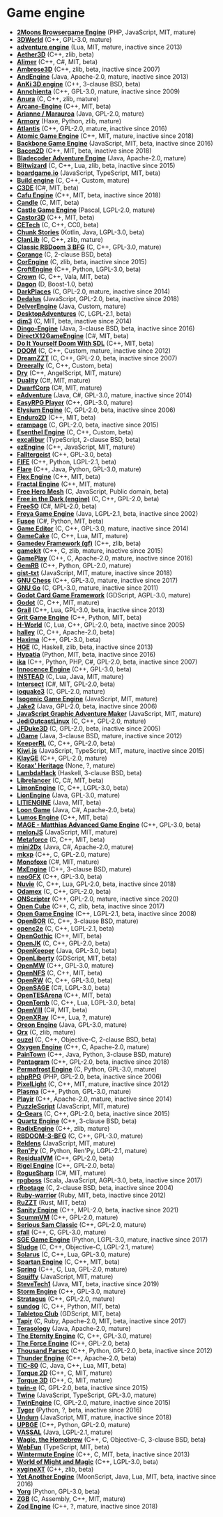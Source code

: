 [comment]: # (autogenerated content, do not edit)
# Game engine

- **[2Moons Browsergame Engine](../2moons_browsergame_engine.md)** (PHP, JavaScript, MIT, mature)
- **[3DWorld](../3dworld.md)** (C++, GPL-3.0, mature)
- **[adventure engine](../adventure_engine.md)** (Lua, MIT, mature, inactive since 2013)
- **[Aether3D](../aether3d.md)** (C++, zlib, beta)
- **[Alimer](../alimer.md)** (C++, C#, MIT, beta)
- **[Ambrose3D](../ambrose3d.md)** (C++, zlib, beta, inactive since 2007)
- **[AndEngine](../andengine.md)** (Java, Apache-2.0, mature, inactive since 2013)
- **[AnKi 3D engine](../anki_3d_engine.md)** (C++, 3-clause BSD, beta)
- **[Annchienta](../annchienta.md)** (C++, GPL-3.0, mature, inactive since 2009)
- **[Anura](../anura.md)** (C, C++, zlib, mature)
- **[Arcane-Engine](../arcane-engine.md)** (C++, MIT, beta)
- **[Arianne / Marauroa](../arianne_marauroa.md)** (Java, GPL-2.0, mature)
- **[Armory](../armory.md)** (Haxe, Python, zlib, mature)
- **[Atlantis](../atlantis.md)** (C++, GPL-2.0, mature, inactive since 2016)
- **[Atomic Game Engine](../atomic_game_engine.md)** (C++, MIT, mature, inactive since 2018)
- **[Backbone Game Engine](../backbone_game_engine.md)** (JavaScript, MIT, beta, inactive since 2016)
- **[Bacon2D](../bacon2d.md)** (C++, MIT, beta, inactive since 2018)
- **[Bladecoder Adventure Engine](../bladecoder_adventure_engine.md)** (Java, Apache-2.0, mature)
- **[Blitwizard](../blitwizard.md)** (C, C++, Lua, zlib, beta, inactive since 2015)
- **[boardgame.io](../boardgameio.md)** (JavaScript, TypeScript, MIT, beta)
- **[Build engine](../build_engine.md)** (C, C++, Custom, mature)
- **[C3DE](../c3de.md)** (C#, MIT, beta)
- **[Cafu Engine](../cafu_engine.md)** (C++, MIT, beta, inactive since 2018)
- **[Candle](../candle.md)** (C, MIT, beta)
- **[Castle Game Engine](../castle_game_engine.md)** (Pascal, LGPL-2.0, mature)
- **[Castor3D](../castor3d.md)** (C++, MIT, beta)
- **[CETech](../cetech.md)** (C, C++, CC0, beta)
- **[Chunk Stories](../chunk_stories.md)** (Kotlin, Java, LGPL-3.0, beta)
- **[ClanLib](../clanlib.md)** (C, C++, zlib, mature)
- **[Classic RBDoom 3 BFG](../classic_rbdoom_3_bfg.md)** (C, C++, GPL-3.0, mature)
- **[Corange](../corange.md)** (C, 2-clause BSD, beta)
- **[CorEngine](../corengine.md)** (C, zlib, beta, inactive since 2015)
- **[CroftEngine](../croftengine.md)** (C++, Python, LGPL-3.0, beta)
- **[Crown](../crown.md)** (C, C++, Vala, MIT, beta)
- **[Dagon](../dagon.md)** (D, Boost-1.0, beta)
- **[DarkPlaces](../darkplaces.md)** (C, GPL-2.0, mature, inactive since 2014)
- **[Dedalus](../dedalus.md)** (JavaScript, GPL-2.0, beta, inactive since 2018)
- **[DelverEngine](../delverengine.md)** (Java, Custom, mature)
- **[DesktopAdventures](../desktopadventures.md)** (C, LGPL-2.1, beta)
- **[dim3](../dim3.md)** (C, MIT, beta, inactive since 2014)
- **[Dingo-Engine](../dingo-engine.md)** (Java, 3-clause BSD, beta, inactive since 2016)
- **[DirectX12GameEngine](../directx12gameengine.md)** (C#, MIT, beta)
- **[Do It Yourself Doom With SDL](../do_it_yourself_doom_with_sdl.md)** (C++, MIT, beta)
- **[DOOM](../doom.md)** (C, C++, Custom, mature, inactive since 2012)
- **[DreamZZT](../dreamzzt.md)** (C, C++, GPL-2.0, beta, inactive since 2007)
- **[Dreerally](../dreerally.md)** (C, C++, Custom, beta)
- **[Dry](../dry.md)** (C++, AngelScript, MIT, mature)
- **[Duality](../duality.md)** (C#, MIT, mature)
- **[DwarfCorp](../dwarfcorp.md)** (C#, MIT, mature)
- **[eAdventure](../eadventure.md)** (Java, C#, GPL-3.0, mature, inactive since 2014)
- **[EasyRPG Player](../easyrpg_player.md)** (C++, GPL-3.0, mature)
- **[Elysium Engine](../elysium_engine.md)** (C, GPL-2.0, beta, inactive since 2006)
- **[Enduro2D](../enduro2d.md)** (C++, MIT, beta)
- **[erampage](../erampage.md)** (C, GPL-2.0, beta, inactive since 2015)
- **[Esenthel Engine](../esenthel_engine.md)** (C, C++, Custom, beta)
- **[excalibur](../excalibur.md)** (TypeScript, 2-clause BSD, beta)
- **[ezEngine](../ezengine.md)** (C++, JavaScript, MIT, mature)
- **[Falltergeist](../falltergeist.md)** (C++, GPL-3.0, beta)
- **[FIFE](../fife.md)** (C++, Python, LGPL-2.1, beta)
- **[Flare](../flare.md)** (C++, Java, Python, GPL-3.0, mature)
- **[Flex Engine](../flex_engine.md)** (C++, MIT, beta)
- **[Fractal Engine](../fractal_engine.md)** (C++, MIT, mature)
- **[Free Hero Mesh](../free_hero_mesh.md)** (C, JavaScript, Public domain, beta)
- **[Free in the Dark (engine)](../free_in_the_dark_engine.md)** (C, C++, GPL-2.0, beta)
- **[FreeSO](../freeso.md)** (C#, MPL-2.0, beta)
- **[Freya Game Engine](../freya_game_engine.md)** (Java, LGPL-2.1, beta, inactive since 2002)
- **[Fusee](../fusee.md)** (C#, Python, MIT, beta)
- **[Game Editor](../game_editor.md)** (C, C++, GPL-3.0, mature, inactive since 2014)
- **[GameCake](../gamecake.md)** (C, C++, Lua, MIT, mature)
- **[Gamedev Framework (gf)](../gamedev_framework_gf.md)** (C++, zlib, beta)
- **[gamekit](../gamekit.md)** (C++, C, zlib, mature, inactive since 2015)
- **[GamePlay](../gameplay3d.md)** (C++, C, Apache-2.0, mature, inactive since 2016)
- **[GemRB](../gemrb.md)** (C++, Python, GPL-2.0, mature)
- **[gist-txt](../gist-txt.md)** (JavaScript, MIT, mature, inactive since 2018)
- **[GNU Chess](../gnu_chess.md)** (C++, GPL-3.0, mature, inactive since 2017)
- **[GNU Go](../gnu_go.md)** (C, GPL-3.0, mature, inactive since 2011)
- **[Godot Card Game Framework](../godot_card_game_framework.md)** (GDScript, AGPL-3.0, mature)
- **[Godot](../godot.md)** (C, C++, MIT, mature)
- **[Grail](../grail.md)** (C++, Lua, GPL-3.0, beta, inactive since 2013)
- **[Grit Game Engine](../grit_game_engine.md)** (C++, Python, MIT, beta)
- **[H-World](../h-world.md)** (C, Lua, C++, GPL-2.0, beta, inactive since 2005)
- **[halley](../halley.md)** (C, C++, Apache-2.0, beta)
- **[Haxima](../haxima.md)** (C++, GPL-3.0, beta)
- **[HGE](../hge.md)** (C, Haskell, zlib, beta, inactive since 2013)
- **[Hypatia](../hypatia.md)** (Python, MIT, beta, inactive since 2016)
- **[ika](../ika.md)** (C++, Python, PHP, C#, GPL-2.0, beta, inactive since 2007)
- **[Innocence Engine](../innocence_engine.md)** (C++, GPL-3.0, beta)
- **[INSTEAD](../instead.md)** (C, Lua, Java, MIT, mature)
- **[Intersect](../intersect.md)** (C#, MIT, GPL-2.0, beta)
- **[ioquake3](../ioquake3.md)** (C, GPL-2.0, mature)
- **[Isogenic Game Engine](../isogenic_game_engine.md)** (JavaScript, MIT, mature)
- **[Jake2](../jake2.md)** (Java, GPL-2.0, beta, inactive since 2006)
- **[JavaScript Graphic Adventure Maker](../javascript_graphic_adventure_maker.md)** (JavaScript, MIT, mature)
- **[JediOutcastLinux](../jedioutcastlinux.md)** (C, C++, GPL-2.0, mature)
- **[JFDuke3D](../jfduke3d.md)** (C, GPL-2.0, beta, inactive since 2005)
- **[JGame](../jgame.md)** (Java, 3-clause BSD, mature, inactive since 2012)
- **[KeeperRL](../keeperrl.md)** (C, C++, GPL-2.0, beta)
- **[Kiwi.js](../kiwijs.md)** (JavaScript, TypeScript, MIT, mature, inactive since 2015)
- **[KlayGE](../klayge.md)** (C++, GPL-2.0, mature)
- **[Korax' Heritage](../korax_heritage.md)** (None, ?, mature)
- **[LambdaHack](../lambdahack.md)** (Haskell, 3-clause BSD, beta)
- **[Librelancer](../librelancer.md)** (C, C#, MIT, beta)
- **[LimonEngine](../limonengine.md)** (C, C++, LGPL-3.0, beta)
- **[LionEngine](../lionengine.md)** (Java, GPL-3.0, mature)
- **[LITIENGINE](../litiengine.md)** (Java, MIT, beta)
- **[Loon Game](../loon_game.md)** (Java, C#, Apache-2.0, beta)
- **[Lumos Engine](../lumos_engine.md)** (C++, MIT, beta)
- **[MAGE - Matthias Advanced Game Engine](../mage-matthias_advanced_game_engine.md)** (C++, GPL-3.0, beta)
- **[melonJS](../melonjs.md)** (JavaScript, MIT, mature)
- **[Metaforce](../metaforce.md)** (C, C++, MIT, beta)
- **[mini2Dx](../mini2dx.md)** (Java, C#, Apache-2.0, mature)
- **[mkxp](../mkxp.md)** (C++, C, GPL-2.0, mature)
- **[Monofoxe](../monofoxe.md)** (C#, MIT, mature)
- **[MxEngine](../mxengine.md)** (C++, 3-clause BSD, mature)
- **[neoGFX](../neogfx.md)** (C++, GPL-3.0, beta)
- **[Nuvie](../nuvie.md)** (C, C++, Lua, GPL-2.0, beta, inactive since 2018)
- **[Odamex](../odamex.md)** (C, C++, GPL-2.0, beta)
- **[ONScripter](../onscripter.md)** (C++, GPL-2.0, mature, inactive since 2020)
- **[Open Cube](../open_cube.md)** (C++, C, zlib, beta, inactive since 2017)
- **[Open Game Engine](../open_game_engine.md)** (C++, LGPL-2.1, beta, inactive since 2008)
- **[OpenBOR](../openbor.md)** (C, C++, 3-clause BSD, mature)
- **[openc2e](../openc2e.md)** (C, C++, LGPL-2.1, beta)
- **[OpenGothic](../opengothic.md)** (C++, MIT, beta)
- **[OpenJK](../openjk.md)** (C, C++, GPL-2.0, beta)
- **[OpenKeeper](../openkeeper.md)** (Java, GPL-3.0, beta)
- **[OpenLiberty](../openliberty.md)** (GDScript, MIT, beta)
- **[OpenMW](../openmw.md)** (C++, GPL-3.0, mature)
- **[OpenNFS](../opennfs.md)** (C, C++, MIT, beta)
- **[OpenRW](../openrw.md)** (C, C++, GPL-3.0, beta)
- **[OpenSAGE](../opensage.md)** (C#, LGPL-3.0, beta)
- **[OpenTESArena](../opentesarena.md)** (C++, MIT, beta)
- **[OpenTomb](../opentomb.md)** (C, C++, Lua, LGPL-3.0, beta)
- **[OpenVIII](../openviii.md)** (C#, MIT, beta)
- **[OpenXRay](../openxray.md)** (C++, Lua, ?, mature)
- **[Oreon Engine](../oreon_engine.md)** (Java, GPL-3.0, mature)
- **[Orx](../orx.md)** (C, zlib, mature)
- **[ouzel](../ouzel.md)** (C, C++, Objective-C, 2-clause BSD, beta)
- **[Oxygen Engine](../oxygen_engine.md)** (C++, C, Apache-2.0, mature)
- **[PainTown](../paintown.md)** (C++, Java, Python, 3-clause BSD, mature)
- **[Pentagram](../pentagram.md)** (C++, GPL-2.0, beta, inactive since 2018)
- **[Permafrost Engine](../permafrost_engine.md)** (C, Python, GPL-3.0, mature)
- **[phpRPG](../phprpg.md)** (PHP, GPL-2.0, beta, inactive since 2006)
- **[PixelLight](../pixellight.md)** (C, C++, MIT, mature, inactive since 2012)
- **[Plasma](../plasma.md)** (C++, Python, GPL-3.0, mature)
- **[Playir](../playir.md)** (C++, Apache-2.0, mature, inactive since 2014)
- **[PuzzleScript](../puzzlescript.md)** (JavaScript, MIT, mature)
- **[Q-Gears](../q-gears.md)** (C, C++, GPL-2.0, beta, inactive since 2015)
- **[Quartz Engine](../quartz_engine.md)** (C++, 3-clause BSD, beta)
- **[RadixEngine](../radixengine.md)** (C++, zlib, mature)
- **[RBDOOM-3-BFG](../rbdoom-3-bfg.md)** (C, C++, GPL-3.0, mature)
- **[Reldens](../reldens.md)** (JavaScript, MIT, mature)
- **[Ren'Py](../renpy.md)** (C, Python, Ren'Py, LGPL-2.1, mature)
- **[ResidualVM](../residualvm.md)** (C++, GPL-2.0, beta)
- **[Rigel Engine](../rigel_engine.md)** (C++, GPL-2.0, beta)
- **[RogueSharp](../roguesharp.md)** (C#, MIT, mature)
- **[rpgboss](../rpgboss.md)** (Scala, JavaScript, AGPL-3.0, beta, inactive since 2017)
- **[rRootage](../rrootage.md)** (C, 2-clause BSD, beta, inactive since 2004)
- **[Ruby-warrior](../ruby-warrior.md)** (Ruby, MIT, beta, inactive since 2012)
- **[RuZZT](../ruzzt.md)** (Rust, MIT, beta)
- **[Sanity Engine](../sanity_engine.md)** (C++, MPL-2.0, beta, inactive since 2021)
- **[ScummVM](../scummvm.md)** (C++, GPL-2.0, mature)
- **[Serious Sam Classic](../serious_sam_classic.md)** (C++, GPL-2.0, mature)
- **[sfall](../sfall.md)** (C++, C, GPL-3.0, mature)
- **[SGE Game Engine](../sge_game_engine.md)** (Python, LGPL-3.0, mature, inactive since 2017)
- **[Sludge](../sludge.md)** (C, C++, Objective-C, LGPL-2.1, mature)
- **[Solarus](../solarus.md)** (C, C++, Lua, GPL-3.0, mature)
- **[Spartan Engine](../spartan_engine.md)** (C, C++, MIT, beta)
- **[Spring](../spring.md)** (C++, C, Lua, GPL-2.0, mature)
- **[Squiffy](../squiffy.md)** (JavaScript, MIT, mature)
- **[SteveTech1](../stevetech1.md)** (Java, MIT, beta, inactive since 2019)
- **[Storm Engine](../storm_engine.md)** (C++, GPL-3.0, mature)
- **[Stratagus](../stratagus.md)** (C++, GPL-2.0, mature)
- **[sundog](../sundog.md)** (C, C++, Python, MIT, beta)
- **[Tabletop Club](../tabletop_club.md)** (GDScript, MIT, beta)
- **[Tapir](../tapir.md)** (C, Ruby, Apache-2.0, MIT, beta, inactive since 2017)
- **[Terasology](../terasology.md)** (Java, Apache-2.0, mature)
- **[The Eternity Engine](../the_eternity_engine.md)** (C, C++, GPL-3.0, mature)
- **[The Force Engine](../the_force_engine.md)** (C++, GPL-2.0, beta)
- **[Thousand Parsec](../thousand_parsec.md)** (C++, Python, GPL-2.0, beta, inactive since 2012)
- **[Thunder Engine](../thunder_engine.md)** (C++, Apache-2.0, beta)
- **[TIC-80](../tic-80.md)** (C, Java, C++, Lua, MIT, beta)
- **[Torque 2D](../torque_2d.md)** (C++, C, MIT, mature)
- **[Torque 3D](../torque_3d.md)** (C++, C, MIT, mature)
- **[twin-e](../twin-e.md)** (C, GPL-2.0, beta, inactive since 2015)
- **[Twine](../twine.md)** (JavaScript, TypeScript, GPL-3.0, mature)
- **[TwinEngine](../twinengine.md)** (C, GPL-2.0, mature, inactive since 2015)
- **[Tyger](../tyger.md)** (Python, ?, beta, inactive since 2016)
- **[Undum](../undum.md)** (JavaScript, MIT, mature, inactive since 2018)
- **[UPBGE](../upbge.md)** (C++, Python, GPL-2.0, mature)
- **[VASSAL](../vassal.md)** (Java, LGPL-2.1, mature)
- **[Wagic, the Homebrew](../wagic_the_homebrew.md)** (C++, C, Objective-C, 3-clause BSD, beta)
- **[WebFun](../webfun.md)** (TypeScript, MIT, beta)
- **[Wintermute Engine](../wintermute_engine.md)** (C++, C, MIT, beta, inactive since 2013)
- **[World of Might and Magic](../world_of_might_and_magic.md)** (C++, LGPL-3.0, beta)
- **[xygineXT](../xyginext.md)** (C++, zlib, beta)
- **[Yet Another Engine](../yet_another_engine.md)** (MoonScript, Java, Lua, MIT, beta, inactive since 2016)
- **[Yorg](../yorg.md)** (Python, GPL-3.0, beta)
- **[ZGB](../zgb.md)** (C, Assembly, C++, MIT, mature)
- **[Zod Engine](../zod_engine.md)** (C++, ?, mature, inactive since 2018)